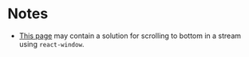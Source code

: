 # Notes

- [This page](https://github.com/httptoolkit/httptoolkit-ui/blob/master/src/components/view/view-event-list.tsx) may contain a solution for scrolling to bottom in a stream using `react-window`.

